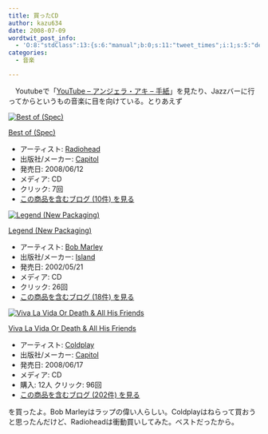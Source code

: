 ```yaml
---
title: 買ったCD
author: kazu634
date: 2008-07-09
wordtwit_post_info:
  - 'O:8:"stdClass":13:{s:6:"manual";b:0;s:11:"tweet_times";i:1;s:5:"delay";i:0;s:7:"enabled";i:1;s:10:"separation";s:2:"60";s:7:"version";s:3:"3.7";s:14:"tweet_template";b:0;s:6:"status";i:2;s:6:"result";a:0:{}s:13:"tweet_counter";i:2;s:13:"tweet_log_ids";a:1:{i:0;i:4125;}s:9:"hash_tags";a:0:{}s:8:"accounts";a:1:{i:0;s:7:"kazu634";}}'
categories:
  - 音楽

---
```

<div class="section">
<p>
    　Youtubeで「<a href="http://jp.youtube.com/watch?v=cjbLiR7c5RI&#38;feature=related" onclick="__gaTracker('send', 'event', 'outbound-article', 'http://jp.youtube.com/watch?v=cjbLiR7c5RI&#038;feature=related', 'YouTube &#8211; アンジェラ・アキ &#8211; 手紙');" target="_blank">YouTube &#8211; アンジェラ・アキ &#8211; 手紙</a>」を見たり、Jazzバーに行ってからというもの音楽に目を向けている。とりあえず
</p>
  
<p>
<center>
</center>
</p>
  
<div class="hatena-asin-detail">
<a href="http://www.amazon.co.jp/dp/B0017KP93U/?tag=hatena_st1-22&ascsubtag=d-7ibv" onclick="__gaTracker('send', 'event', 'outbound-article', 'http://www.amazon.co.jp/dp/B0017KP93U/?tag=hatena_st1-22&ascsubtag=d-7ibv', '');"><img src="https://images-na.ssl-images-amazon.com/images/I/41Hfd1YO8FL._SL160_.jpg" class="hatena-asin-detail-image" alt="Best of (Spec)" title="Best of (Spec)" /></a></p> 
    
<div class="hatena-asin-detail-info">
<p class="hatena-asin-detail-title">
<a href="http://www.amazon.co.jp/dp/B0017KP93U/?tag=hatena_st1-22&ascsubtag=d-7ibv" onclick="__gaTracker('send', 'event', 'outbound-article', 'http://www.amazon.co.jp/dp/B0017KP93U/?tag=hatena_st1-22&ascsubtag=d-7ibv', 'Best of (Spec)');">Best of (Spec)</a>
</p>
      
<ul>
<li>
<span class="hatena-asin-detail-label">アーティスト:</span> <a href="http://d.hatena.ne.jp/keyword/Radiohead" onclick="__gaTracker('send', 'event', 'outbound-article', 'http://d.hatena.ne.jp/keyword/Radiohead', 'Radiohead');" class="keyword">Radiohead</a>
</li>
<li>
<span class="hatena-asin-detail-label">出版社/メーカー:</span> <a href="http://d.hatena.ne.jp/keyword/Capitol" onclick="__gaTracker('send', 'event', 'outbound-article', 'http://d.hatena.ne.jp/keyword/Capitol', 'Capitol');" class="keyword">Capitol</a>
</li>
<li>
<span class="hatena-asin-detail-label">発売日:</span> 2008/06/12
</li>
<li>
<span class="hatena-asin-detail-label">メディア:</span> CD
</li>
<li>
<span class="hatena-asin-detail-label">クリック</span>: 7回
</li>
<li>
<a href="http://d.hatena.ne.jp/asin/B0017KP93U" onclick="__gaTracker('send', 'event', 'outbound-article', 'http://d.hatena.ne.jp/asin/B0017KP93U', 'この商品を含むブログ (10件) を見る');" target="_blank">この商品を含むブログ (10件) を見る</a>
</li>
</ul>
</div>
    
<div class="hatena-asin-detail-foot">
</div>
</div>
  
<div class="hatena-asin-detail">
<a href="http://www.amazon.co.jp/dp/B0000669JL/?tag=hatena_st1-22&ascsubtag=d-7ibv" onclick="__gaTracker('send', 'event', 'outbound-article', 'http://www.amazon.co.jp/dp/B0000669JL/?tag=hatena_st1-22&ascsubtag=d-7ibv', '');"><img src="https://images-na.ssl-images-amazon.com/images/I/51pmpbBkkML._SL160_.jpg" class="hatena-asin-detail-image" alt="Legend (New Packaging)" title="Legend (New Packaging)" /></a></p> 
    
<div class="hatena-asin-detail-info">
<p class="hatena-asin-detail-title">
<a href="http://www.amazon.co.jp/dp/B0000669JL/?tag=hatena_st1-22&ascsubtag=d-7ibv" onclick="__gaTracker('send', 'event', 'outbound-article', 'http://www.amazon.co.jp/dp/B0000669JL/?tag=hatena_st1-22&ascsubtag=d-7ibv', 'Legend (New Packaging)');">Legend (New Packaging)</a>
</p>
      
<ul>
<li>
<span class="hatena-asin-detail-label">アーティスト:</span> <a href="http://d.hatena.ne.jp/keyword/Bob%20Marley" onclick="__gaTracker('send', 'event', 'outbound-article', 'http://d.hatena.ne.jp/keyword/Bob%20Marley', 'Bob Marley');" class="keyword">Bob Marley</a>
</li>
<li>
<span class="hatena-asin-detail-label">出版社/メーカー:</span> <a href="http://d.hatena.ne.jp/keyword/Island" onclick="__gaTracker('send', 'event', 'outbound-article', 'http://d.hatena.ne.jp/keyword/Island', 'Island');" class="keyword">Island</a>
</li>
<li>
<span class="hatena-asin-detail-label">発売日:</span> 2002/05/21
</li>
<li>
<span class="hatena-asin-detail-label">メディア:</span> CD
</li>
<li>
<span class="hatena-asin-detail-label">クリック</span>: 26回
</li>
<li>
<a href="http://d.hatena.ne.jp/asin/B0000669JL" onclick="__gaTracker('send', 'event', 'outbound-article', 'http://d.hatena.ne.jp/asin/B0000669JL', 'この商品を含むブログ (18件) を見る');" target="_blank">この商品を含むブログ (18件) を見る</a>
</li>
</ul>
</div>
    
<div class="hatena-asin-detail-foot">
</div>
</div>
  
<div class="hatena-asin-detail">
<a href="http://www.amazon.co.jp/dp/B000RPTQ1C/?tag=hatena_st1-22&ascsubtag=d-7ibv" onclick="__gaTracker('send', 'event', 'outbound-article', 'http://www.amazon.co.jp/dp/B000RPTQ1C/?tag=hatena_st1-22&ascsubtag=d-7ibv', '');"><img src="https://images-na.ssl-images-amazon.com/images/I/611o6ExTUbL._SL160_.jpg" class="hatena-asin-detail-image" alt="Viva La Vida Or Death & All His Friends" title="Viva La Vida Or Death & All His Friends" /></a></p> 
    
<div class="hatena-asin-detail-info">
<p class="hatena-asin-detail-title">
<a href="http://www.amazon.co.jp/dp/B000RPTQ1C/?tag=hatena_st1-22&ascsubtag=d-7ibv" onclick="__gaTracker('send', 'event', 'outbound-article', 'http://www.amazon.co.jp/dp/B000RPTQ1C/?tag=hatena_st1-22&ascsubtag=d-7ibv', 'Viva La Vida Or Death &#038; All His Friends');">Viva La Vida Or Death & All His Friends</a>
</p>
      
<ul>
<li>
<span class="hatena-asin-detail-label">アーティスト:</span> <a href="http://d.hatena.ne.jp/keyword/Coldplay" onclick="__gaTracker('send', 'event', 'outbound-article', 'http://d.hatena.ne.jp/keyword/Coldplay', 'Coldplay');" class="keyword">Coldplay</a>
</li>
<li>
<span class="hatena-asin-detail-label">出版社/メーカー:</span> <a href="http://d.hatena.ne.jp/keyword/Capitol" onclick="__gaTracker('send', 'event', 'outbound-article', 'http://d.hatena.ne.jp/keyword/Capitol', 'Capitol');" class="keyword">Capitol</a>
</li>
<li>
<span class="hatena-asin-detail-label">発売日:</span> 2008/06/17
</li>
<li>
<span class="hatena-asin-detail-label">メディア:</span> CD
</li>
<li>
<span class="hatena-asin-detail-label">購入</span>: 12人 <span class="hatena-asin-detail-label">クリック</span>: 96回
</li>
<li>
<a href="http://d.hatena.ne.jp/asin/B000RPTQ1C" onclick="__gaTracker('send', 'event', 'outbound-article', 'http://d.hatena.ne.jp/asin/B000RPTQ1C', 'この商品を含むブログ (202件) を見る');" target="_blank">この商品を含むブログ (202件) を見る</a>
</li>
</ul>
</div>
    
<div class="hatena-asin-detail-foot">
</div>
</div>
  
<p>
    を買ったよ。Bob Marleyはラップの偉い人らしい。Coldplayはねらって買おうと思ったんだけど、Radioheadは衝動買いしてみた。ベストだったから。
</p>
</div>
